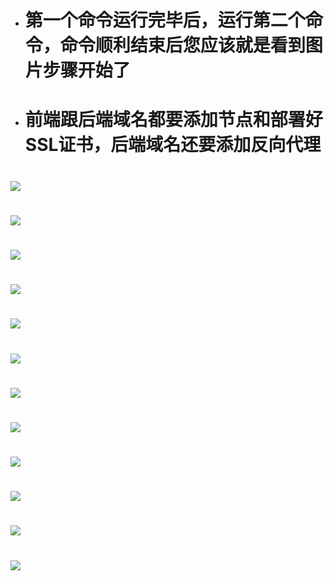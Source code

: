 - # 第一个命令运行完毕后，运行第二个命令，命令顺利结束后您应该就是看到图片步骤开始了

- # 前端跟后端域名都要添加节点和部署好SSL证书，后端域名还要添加反向代理

# <img src="https://github.com/281677160/agent/blob/main/doc/baota1.png" />
# <img src="https://github.com/281677160/agent/blob/main/doc/baota2.png" />
# <img src="https://github.com/281677160/agent/blob/main/doc/baota3.png" />
# <img src="https://github.com/281677160/agent/blob/main/doc/baota4.png" />
# <img src="https://github.com/281677160/agent/blob/main/doc/baota5.png" />
# <img src="https://github.com/281677160/agent/blob/main/doc/baota6.png" />
# <img src="https://github.com/281677160/agent/blob/main/doc/baota7.png" />
# <img src="https://github.com/281677160/agent/blob/main/doc/baota8.png" />
# <img src="https://github.com/281677160/agent/blob/main/doc/baota9.png" />
# <img src="https://github.com/281677160/agent/blob/main/doc/baota10.png" />
# <img src="https://github.com/281677160/agent/blob/main/doc/baota11.png" />
# <img src="https://github.com/281677160/agent/blob/main/doc/baota12.png" />
